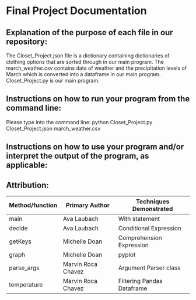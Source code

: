 # Final Project Documentation
## Explanation of the purpose of each file in our repository:
The Closet_Project.json file is a dictionary containing dictionaries of clothing options that are sorted through in our main program.
The march_weather.csv contains data of weather and the precipitation levels of March which is converted into a dataframe in our main program.
Closet_Project.py is our main program.

## Instructions on how to run your program from the command line:
Please type into the command line: python Closet_Project.py Closet_Project.json march_weather.csv

## Instructions on how to use your program and/or interpret the output of the program, as applicable:

## Attribution:
| Method/function | Primary Author| Techniques Demonstrated|
|-----------------|---------------|------------------------|
| main            | Ava Laubach   | With statement         |
| decide          | Ava Laubach   | Conditional Expression |
| getKeys         | Michelle Doan |Comprehension Expression|
| graph           | Michelle Doan | pyplot                 |
| parse_args      |Marvin Roca Chavez|Argument Parser class|
| temperature     |Marvin Roca Chavez|Filtering Pandas Dataframe|

